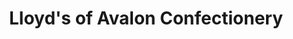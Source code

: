 ---
title: "Lloyd's of Avalon Confectionery"
url: /avalon/lloyds-of-avalon-confectionery/
shop: Süßwaren
---